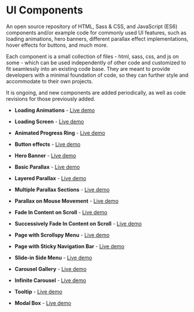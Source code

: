 # UI Components

An open source repository of HTML, Sass & CSS, and JavaScript (ES6) components and/or example code for commonly used UI features, such as loading animations, hero banners, different parallax effect implementations, hover effects for buttons, and much more. 

Each component is a small collection of files - html, sass, css, and js on some - which can be used independently of other code and customized to fit seamlessly into an existing code base. They are meant to provide developers with a minimal foundation of code, so they can further style and accommodate to their own projects.

It is ongoing, and new components are added periodically, as well as code revisions for those previously added.

* **Loading Animations** - [Live demo](http://ui.maurojflores.com/ui-components/loading-animations/loading-animations.html)
* **Loading Screen** - [Live demo](http://ui.maurojflores.com/ui-components/loading-screen/loading-screen.html)

* **Animated Progress Ring** - [Live demo](http://ui.maurojflores.com/ui-components/progress-ring/progress-ring.html)

* **Button effects** - [Live demo](http://ui.maurojflores.com/ui-components/button-effects/button-effects.html)

* **Hero Banner** - [Live demo](http://ui.maurojflores.com/ui-components/banner/banner.html)

* **Basic Parallax** - [Live demo](http://ui.maurojflores.com/ui-components/basic-plx/basic-plx.html)
* **Layered Parallax** - [Live demo](http://ui.maurojflores.com/ui-components/layered-plx/layered-plx.html)
* **Multiple Parallax Sections** - [Live demo](http://ui.maurojflores.com/ui-components/multiple-plx/multiple-plx.html)
* **Parallax on Mouse Movement** - [Live demo](http://ui.maurojflores.com/ui-components/hover-plx/hover-plx.html)

* **Fade In Content on Scroll** - [Live demo](http://ui.maurojflores.com/ui-components/fade-in-onscroll/fade-in-onscroll.html)
* **Successively Fade In Content on Scroll** - [Live demo](http://ui.maurojflores.com/ui-components/fade-in-onscroll-multiple/fade-in-onscroll-multiple.html)

* **Page with Scrollspy Menu** - [Live demo](http://ui.maurojflores.com/ui-components/scrollspy/scrollspy.html)

* **Page with Sticky Navigation Bar** - [Live demo](http://ui.maurojflores.com/ui-components/sticky-nav/sticky-nav.html)

* **Slide-in Side Menu** - [Live demo](http://ui.maurojflores.com/ui-components/side-menu/side-menu.html)

* **Carousel Gallery** - [Live demo](http://ui.maurojflores.com/ui-components/carousel-gallery/carousel-gallery.html)
* **Infinite Carousel** - [Live demo](http://ui.maurojflores.com/ui-components/infinite-carousel/infinite-carousel.html)

* **Tooltip** - [Live demo](http://ui.maurojflores.com/ui-components/tool-tips/tool-tips.html)

* **Modal Box** - [Live demo](http://ui.maurojflores.com/ui-components/modal-box/modal-box.html)

